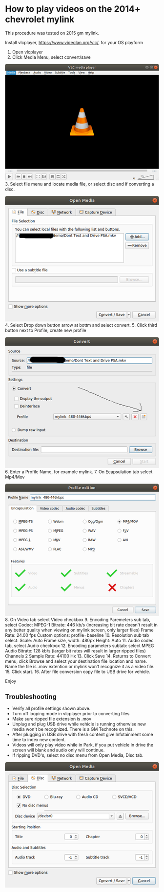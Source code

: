# How to play videos on the 2014+ chevrolet mylink

This procedure was tested on 2015 gm mylink.

Install vlcplayer, https://www.videolan.org/vlc/,  for your OS playform 

1. Open vlcplayer
2. Click Media Menu, select convert/save

![menu](images/1.png)
3. Select file menu and locate media file, or select disc and if converting a disc.

![media](images/2.png)
4. Select Drop down button arrow at bottm and select convert.
5. Click third button next to Profile, create new profile

![convert](images/3.png)
6. Enter a Profile Name, for example mylink.
7. On Ecapsulation tab select Mp4/Mov

![nodiscmenu](images/4.png)
8. On Video tab select Video checkbox
9. Encoding Paremeters sub tab, select 
  Codec: MPEG-1
  Bitrate: 446 kb/s  (increasing bit rate doesn't result in any better quality when viewing on mylink screen, only larger files)
  Frame Rate: 24.00 fps
  Custom options: profile=baseline
10. Resolution sub tab select:
  Scale: Auto
  Frame size, width: 480px   Height: Auto
11. Audio codec tab, select Audio checkbox
12. Encoding parameters subtab:
  select MPEG Audio
  Bitrate: 128 kb/s  (larger bit rates will result in larger ripped files)
  Channels 2
  Sample Rate: 44100 Hx
13. Click Save
14. Returns to Convert menu, click Browse and select your destination file location and name.  Name the file is .mov extention or mylink won't recognize it as a video file.
15. Click start.
16. After file conversion copy file to USB drive for vehicle. 

Enjoy

## Troubleshooting
* Verify all profile settings shown above.
* Turn off looping mode in vlcplayer prior to converting files
* Make sure ripped file extension is .mov
* Unplug and plug USB drive while vehicle is running otherwise new media won't be recognized.   There is a GM Technote on this.
* After plugging in USB drive with fresh content give Infotainment some time to index new content.
* Videos will only play video while in Park, if you put vehicle in drive the screen will blank and audio only will continue.
* If ripping DVD's, select no disc menu from Open Media, Disc tab.

![nodiscmenu](images/nodiscmenus.png)
